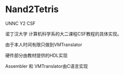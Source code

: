 # Nand2Tetris
UNNC Y2 CSF

诺丁汉大学 计算机科学系的大二课程CSF教程的具体实现。

由于本人时间有限只做到VMTranslator

硬件部分由教材提供的HDL实现

Assembler 和 VMTranslator由C语言实现
